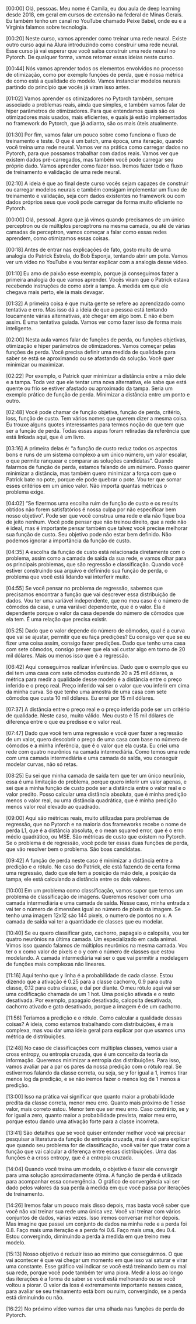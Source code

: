 [00:00] Olá, pessoas. Meu nome é Camila, eu dou aula de deep learning desde 2018, em geral em cursos de extensão na federal de Minas Gerais. Eu também tenho um canal no YouTube chamado Peixe Babel, onde eu e a Virginia falamos sobre tecnologia.

[00:20] Neste curso, vamos aprender como treinar uma rede neural. Existe outro curso aqui na Alura introduzindo como construir uma rede neural. Esse curso já vai esperar que você saiba construir uma rede neural no Pytorch. De qualquer forma, vamos retomar essas ideias neste curso.

[00:44] Nós vamos aprender todos os elementos envolvidos no processo de otimização, como por exemplo funções de perda, que é nossa métrica de como está a qualidade do modelo. Vamos instanciar modelos neurais partindo do princípio que vocês já viram isso antes.

[01:02] Vamos aprender os otimizadores no Pytorch também, sempre associado a problemas reais, ainda que simples, e também vamos falar de hiper parâmetros de otimizadores. Para que entendamos quais são os otimizadores mais usados, mais eficientes, e quais já estão implementados no framework do Pytorch, que já adianto, são os mais úteis atualmente.

[01:30] Por fim, vamos falar um pouco sobre como funciona o fluxo de treinamento e teste. O que é um batch, uma época, uma iteração, quando você treina uma rede neural. Vamos ver na prática como carregar dados no Pytorch, para que possamos trabalhar com dados reais. Vamos ver que existem dados pré-carregados, mas também você pode carregar seu próprio dado. Vamos aprender como fazer isso. Iremos fazer todo o fluxo de treinamento e validação de uma rede neural.

[02:10] A ideia é que ao final deste curso vocês sejam capazes de construir ou carregar modelos neurais e também consigam implementar um fluxo de treinamento e validação, seja com dados existentes no framework ou com dados próprios seus que você pode carregar de forma muito eficiente no Pytorch.

[00:00] Olá, pessoal. Agora que já vimos quando precisamos de um único perceptron ou de múltiplos perceptrons na mesma camada, ou até de várias camadas de perceptron, vamos começar a falar como essas redes aprendem, como otimizamos essas coisas.

[00:18] Antes de entrar nas explicações de fato, gosto muito de uma analogia do Patrick Estrela, do Bob Esponja, tentando abrir um pote. Vamos ver um vídeo no YouTube e vou tentar explicar com a analogia desse vídeo.

[01:10] Eu amo de paixão esse exemplo, porque já conseguimos fazer a primeira analogia do que vamos aprender. Vocês viram que o Patrick estava recebendo instruções de como abrir a tampa. À medida em que ele chegava mais perto, ele ia mais devagar.

[01:32] A primeira coisa é que muita gente se refere ao aprendizado como tentativa e erro. Mas isso dá a ideia de que a pessoa está tentando loucamente várias alternativas, até chegar em algo bom. E não é bem assim. É uma tentativa guiada. Vamos ver como fazer isso de forma mais inteligente.

[02:00] Nesta aula vamos falar de funções de perda, ou funções objetivas, otimização e hiper parâmetros de otimizadores. Vamos começar pelas funções de perda. Você precisa definir uma medida de qualidade para saber se está se aproximando ou se afastando da solução. Você quer minimizar ou maximizar.

[02:22] Por exemplo, o Patrick quer minimizar a distância entre a mão dele e a tampa. Toda vez que ele tentar uma nova alternativa, ele sabe que está quente ou frio se estiver afastado ou aproximado da tampa. Seria um exemplo prático de função de perda. Minimizar a distância entre um ponto e outro.

[02:48] Você pode chamar de função objetiva, função de perda, critério, loss, função de custo. Tem vários nomes que querem dizer a mesma coisa. Eu trouxe alguns quotes interessantes para termos noção do que tem que ser a função de perda. Todas essas aspas foram retiradas da referência que está linkada aqui, que é um livro.

[03:16] A primeira delas é: “a função de custo reduz todos os aspectos bons e runs de um sistema complexo a um único número, um valor escalar, o que permite ranquear e comparar as soluções candidatas”. Quando falarmos de função de perda, estamos falando de um número. Posso querer minimizar a distância, mas também quero minimizar a força com que o Patrick bate no pote, porque ele pode quebrar o pote. Vou ter que somar esses critérios em um único valor. Não importa quantas métricas o problema exige.

[04:02] “Se fizermos uma escolha ruim de função de custo e os results obtidos não forem satisfatórios é nossa culpa por não especificar bem nosso objetivo”. Pode ser que você construa uma rede e ela não fique boa de jeito nenhum. Você pode pensar que não treinou direito, que a rede não é ideal, mas é importante pensar também que talvez você precise melhorar sua função de custo. Seu objetivo pode não estar bem definido. Não podemos ignorar a importância da função de custo.

[04:35] A escolha da função de custo está relacionada diretamente com o problema, assim como a camada de saída da sua rede, e vamos olhar para os principais problemas, que são regressão e classificação. Quando você estiver construindo sua arquivo e definindo sua função de perda, o problema que você está lidando vai interferir muito.

[04:55] Se você pensar no problema de regressão, sabemos que precisamos encontrar a função que vai descrever essa distribuição de dados. Vou ter uma variável independente, que no meu caso é o número de cômodos da casa, e uma variável dependente, que é o valor. Ela é dependente porque o valor da casa depende do número de cômodos que ela tem. É uma relação que precisa existir.

[05:25] Dado que o valor depende do número de cômodos, qual é a curva que vai se ajustar, permitir que eu faça predições? Eu consigo ver que se eu fizer uma coisa assim, consigo fazer predições. Dado que tenho uma casa com sete cômodos, consigo prever que ela vai custar algo em torno de 20 mil dólares. Mais ou menos isso que é a regressão.

[06:42] Aqui conseguimos realizar inferências. Dado que o exemplo que eu dei tem uma casa com sete cômodos custando 20 a 25 mil dólares, a métrica para medir a qualidade desse modelo é a distância entre o preço inferido e o preço real. Preço inferido vai ser o valor que vou inferir em cima da minha curva. Só que tenho uma amostra de uma casa com sete cômodos que custa 10 mil dólares. Eu errei por 15 mil dólares.

[07:37] A distância entre o preço real e o preço inferido pode ser um critério de qualidade. Neste caso, muito válido. Meu custo é 15 mil dólares de diferença entre o que eu predisse e o valor real.

[07:47] Dado que você tem uma regressão e você quer fazer a regressão de um valor, quero descobrir o preço de uma casa com base no número de cômodos e a minha inferência, que é o valor que ela custa. Eu criei uma rede com quatro neurônios na camada intermediária. Como temos uma rede com uma camada intermediária e uma camada de saída, vou conseguir modelar curvas, não só retas.

[08:25] Eu sei que minha camada de saída tem que ter um único neurônio, essa é uma limitação do problema, porque quero inferir um valor apenas, e sei que a minha função de custo pode ser a distância entre o valor real e o valor predito. Posso calcular uma distância absoluta, que é minha predição menos o valor real, ou uma distância quadrática, que é minha predição menos valor real elevado ao quadrado.

[09:00] Aqui são métricas reais, muito utilizadas para problemas de regressão, que no Pytorch e na maioria dos frameworks recebe o nome de perda L1, que é a distância absoluta, e o mean squared error, que é o erro médio quadrático, ou MSE. São métricas de custo que existem no Pytorch. Se o problema é de regressão, você pode ter essas duas funções de perda, que vão resolver bem o problema. São boas candidatas.

[09:42] A função de perda neste caso é minimizar a distância entre a predição e o rótulo. No caso do Patrick, ele está fazendo de certa forma uma regressão, dado que ele tem a posição da mão dele, a posição da tampa, ele está calculando a distância entre os dois valores.

[10:00] Em um problema como classificação, vamos supor que temos um problema de classificação de imagens. Queremos resolver com uma camada intermediária e uma camada de saída. Nesse caso, minha entrada x vai ter o número de dimensões igual ao número de pixels da imagem. Se tenho uma imagem 12x12 são 144 pixels, o numero de pontos no x. A camada de saída vai ter a quantidade de classes que eu modelar.

[10:40] Se eu quero classificar gato, cachorro, papagaio e calopsita, vou ter quatro neurônios na última camada. Um especializado em cada animal. Vimos isso quando falamos de múltiplos neurônios na mesma camada. Vou ter o x como valor de pixels e o y com o número de classes que estou modelando. A camada intermediária vai ser o que vai permitir a modelagem de funções mais complexas não lineares.

[11:16] Aqui tenho que y linha é a probabilidade de cada classe. Estou dizendo que a ativação é 0.25 para a classe cachorro, 0.9 para outra classe, 0.12 para outra classe, e daí por diante. O meu rótulo aqui vai ser uma codificação chamada de um 1 hot. Uma posição ativada e o resto desativada. Por exemplo, papagaio desativado, calopsita desativada, cachorro ativado e gato desativado, porque a imagem é de um cachorro.

[11:56] Teríamos a predição e o rótulo. Como calcular a qualidade dessas coisas? A ideia, como estamos trabalhando com distribuições, é mais complexa, mas vou dar uma ideia geral para explicar por que usamos uma métrica de distribuições.

[12:48] No caso de classificações com múltiplas classes, vamos usar a cross entropy, ou entropia cruzada, que é um conceito da teoria da informação. Queremos minimizar a entropia das distribuições. Para isso, vamos avaliar par a par os pares da nossa predição com o rótulo real. Se estivermos falando da classe correta, ou seja, se y for igual a 1, iremos tirar menos log da predição, e se não iremos fazer o menos log de 1 menos a predição.

[13:00] Isso na prática vai significar que quanto maior a probabilidade predita da classe correta, menor meu erro. Quanto mais próximo de 1 esse valor, mais correto estou. Menor tem que ser meu erro. Caso contrário, se y for igual a zero, quanto maior a probabilidade prevista, maior meu erro, porque estou dando uma ativação forte para a classe incorreta.

[13:41] São detalhes que se você quiser entender melhor você vai precisar pesquisar a literatura da função de entropia cruzada, mas é só para explicar que quando seu problema for de classificação, você vai ter que tratar com a função que vai calcular a diferença entre essas distribuições. Uma das funções é a cross entropy, que é a entropia cruzada.

[14:04] Quando você treina um modelo, o objetivo é fazer ele convergir para uma solução aproximadamente ótima. A função de perda é utilizada para acompanhar essa convergência. O gráfico de convergência vai ser dado pelos valores da sua perda à medida em que você passa por iterações de treinamento.

[14:26] Iremos falar um pouco mais disso depois, mas basta você saber que você não vai treinar sua rede uma única vez. Você vai treinar com vários conjuntos de dados, várias vezes. Isso iremos conversar melhor depois. Mas imagine que passei um conjunto de dados na minha rede e a perda foi 0.8. Faço mais uma iteração e a perda foi 0.6. Faço mais uma, deu 0.4. Estou convergindo, diminuindo a perda à medida em que treino meu modelo.

[15:13] Nosso objetivo é reduzir isso ao mínimo que conseguirmos. O que vai acontecer é que vai chegar um momento em que isso vai saturar e virar uma constante. Esse gráfico vai indicar se você está treinando bem ou mal sua rede, porque você pode também ter uma piora. Medir a loss ao longo das iterações é a forma de saber se você está melhorando ou se você voltou a piorar. O valor da loss é extremamente importante nesses casos, para avaliar se seu treinamento está bom ou ruim, convergindo, se a perda está diminuindo ou não.

[16:22] No próximo vídeo vamos dar uma olhada nas funções de perda do Pytorch.
